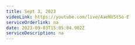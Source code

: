 ```yaml
---
title: Sept 3, 2023
videoLink: https://youtube.com/live/AaeNVStSo-E
serviceOrderlink: na
date: 2023-09-03T15:05:04.902Z
serviceDescription: n﻿a
---
```

